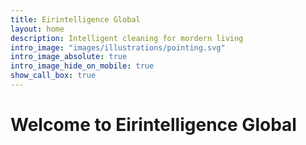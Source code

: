 ```yaml
---
title: Eirintelligence Global
layout: home
description: Intelligent cleaning for mordern living
intro_image: "images/illustrations/pointing.svg"
intro_image_absolute: true
intro_image_hide_on_mobile: true
show_call_box: true
---
```


# Welcome to Eirintelligence Global
